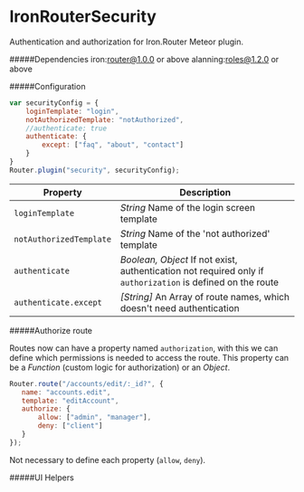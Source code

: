 # IronRouterSecurity

Authentication and authorization for Iron.Router Meteor plugin.

#####Dependencies
    iron:router@1.0.0 or above
    alanning:roles@1.2.0 or above

#####Configuration
```js
var securityConfig = {
    loginTemplate: "login",
    notAuthorizedTemplate: "notAuthorized",
    //authenticate: true
    authenticate: {
        except: ["faq", "about", "contact"]
    }
}
Router.plugin("security", securityConfig);
```
|Property | Description|
|---------|------------|
|`loginTemplate` | *String* Name of the login screen template|
|`notAuthorizedTemplate` | *String* Name of the 'not authorized' template|
|`authenticate` | *Boolean, Object* If not exist, authentication not required only if `authorization` is defined on the route|
|`authenticate.except` | *[String]* An Array of route names, which doesn't need authentication|


#####Authorize route

Routes now can have a property named `authorization`, with this we can define which permissions is needed to access the route. 
This property can be a *Function* (custom logic for authorization) or an *Object*.
 
 ```js
Router.route("/accounts/edit/:_id?", {
    name: "accounts.edit",
    template: "editAccount",
    authorize: {
        allow: ["admin", "manager"],
        deny: ["client"]
    }   
});
```

Not necessary to define each property (`allow`, `deny`).

#####UI Helpers



